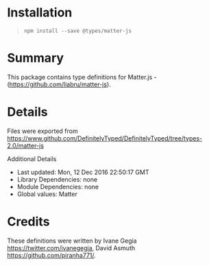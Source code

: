 # Installation
> `npm install --save @types/matter-js`

# Summary
This package contains type definitions for Matter.js - (https://github.com/liabru/matter-js).

# Details
Files were exported from https://www.github.com/DefinitelyTyped/DefinitelyTyped/tree/types-2.0/matter-js

Additional Details
 * Last updated: Mon, 12 Dec 2016 22:50:17 GMT
 * Library Dependencies: none
 * Module Dependencies: none
 * Global values: Matter

# Credits
These definitions were written by Ivane Gegia <https://twitter.com/ivanegegia>, David Asmuth <https://github.com/piranha771/>.

